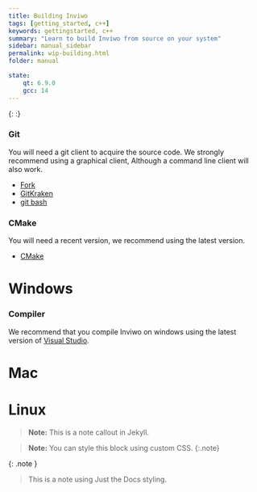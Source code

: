 ```yaml
---
title: Building Inviwo
tags: [getting_started, c++]
keywords: gettingstarted, c++
summary: "Learn to build Inviwo from source on your system"
sidebar: manual_sidebar
permalink: wip-building.html
folder: manual

state:
    qt: 6.9.0
    gcc: 14
---
```


{: :}


### Git
You will need a git client to acquire the source code. We strongly recommend using a graphical client, Although a command line client  will also work.
* [Fork](https://fork.dev)
* [GitKraken](https://www.gitkraken.com/) 
* [git bash](https://gitforwindows.org/)

### CMake
You will need a recent version, we recommend using the latest version.
* [CMake](https://cmake.org/download/)

# Windows

### Compiler
We recommend that you compile Inviwo on windows using the latest version of [Visual Studio](https://visualstudio.microsoft.com/downloads/).


# Mac

# Linux


> **Note:** This is a note callout in Jekyll.

> **Note:** You can style this block using custom CSS.
{:.note}

{: .note }
> This is a note using Just the Docs styling.
